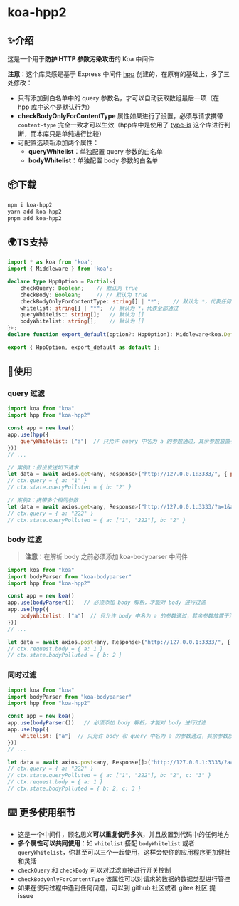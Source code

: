 # koa-hpp2

## ✨介绍

这是一个用于**防护 HTTP 参数污染攻击**的 Koa 中间件

**注意**：这个库灵感是基于 Express 中间件 [hpp](https://www.npmjs.com/package/hpp) 创建的，在原有的基础上，多了三处修改：

-   只有添加到白名单中的 query 参数名，才可以自动获取数组最后一项（在 hpp 库中这个是默认行为）
-   **checkBodyOnlyForContentType** 属性如果进行了设置，必须与请求携带 `content-type` 完全一致才可以生效（hpp库中是使用了 [type-is](https://www.npmjs.com/package/type-is) 这个库进行判断，而本库只是单纯进行比较）
-   可配置选项新添加两个属性：
    -   **queryWhitelist**：单独配置 query 参数的白名单
    -   **bodyWhitelist**：单独配置 body 参数的白名单



## 📦下载

```bash
npm i koa-hpp2
yarn add koa-hpp2
pnpm add koa-hpp2
```



## 🌍TS支持

```ts
import * as koa from 'koa';
import { Middleware } from 'koa';

declare type HppOption = Partial<{
    checkQuery: Boolean;	// 默认为 true
    checkBody: Boolean;		// // 默认为 true
    checkBodyOnlyForContentType: string[] | "*";	// 默认为 *，代表任何类型都通过
    whitelist: string[] | "*";	// 默认为 *，代表全部通过
    queryWhitelist: string[];	// 默认为 []
    bodyWhitelist: string[];	// 默认为 []
}>;
declare function export_default(option?: HppOption): Middleware<koa.DefaultState, koa.DefaultContext, any>;

export { HppOption, export_default as default };
```



## 🔨使用

### query 过滤

```js
import koa from "koa"
import hpp from "koa-hpp2"

const app = new koa()
app.use(hpp({
    queryWhitelist: ["a"]  // 只允许 query 中名为 a 的参数通过，其余参数放置于污染对象
}))
// ...
```

```js
// 案例1：假设发送如下请求
let data = await axios.get<any, Response>("http://127.0.0.1:3333/", { params: { a: 1, b: 2 } })
// ctx.query = { a: "1" }
// ctx.state.queryPolluted = { b: "2" }
```

```js
// 案例2：携带多个相同参数
let data = await axios.get<any, Response>("http://127.0.0.1:3333/?a=1&a=222&b=2")
// ctx.query = { a: "222" }
// ctx.state.queryPolluted = { a: ["1", "222"], b: "2" }
```

### body 过滤

>   **注意**：在解析 body 之前必须添加 koa-bodyparser 中间件

```js
import koa from "koa"
import bodyParser from "koa-bodyparser"
import hpp from "koa-hpp2"

const app = new koa()
app.use(bodyParser())	// 必须添加 body 解析，才能对 body 进行过滤
app.use(hpp({
    bodyWhitelist: ["a"]  // 只允许 body 中名为 a 的参数通过，其余参数放置于污染对象
}))
// ...
```

```js
let data = await axios.post<any, Response>("http://127.0.0.1:3333/", { a: 1, b: 2 })
// ctx.request.body = { a: 1 }
// ctx.state.bodyPolluted = { b: 2 }
```

### 同时过滤

```js
import koa from "koa"
import bodyParser from "koa-bodyparser"
import hpp from "koa-hpp2"

const app = new koa()
app.use(bodyParser())	// 必须添加 body 解析，才能对 body 进行过滤
app.use(hpp({
    whitelist: ["a"]  // 只允许 body 和 query 中名为 a 的参数通过，其余参数放置于污染对象
}))
// ...
```

```js
let data = await axios.post<any, Response[]>("http://127.0.0.1:3333/?a=1&a=222&b=2", { a: 1, b: 2, c: 3 })
// ctx.query = { a: "222" }
// ctx.state.queryPolluted = { a: ["1", "222"], b: "2", c: "3" }
// ctx.request.body = { a: 1 }
// ctx.state.bodyPolluted = { b: 2, c: 3 }
```



## ⌨️ 更多使用细节

-   这是一个中间件，顾名思义**可以重复使用多次**，并且放置到代码中的任何地方
-   **多个属性可以共同使用**：如 `whitelist` 搭配 `bodyWhitelist` 或者 `queryWhitelist`，你甚至可以三个一起使用，这样会使你的应用程序更加健壮和灵活
-   `checkQuery` 和 `checkBody` 可以对过滤直接进行开关控制
-   `checkBodyOnlyForContentType` 该属性可以对请求的数据的数据类型进行管控
-   如果在使用过程中遇到任何问题，可以到 github 社区或者 gitee 社区 提 issue











